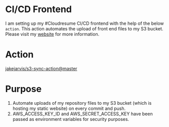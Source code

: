 # CI/CD Frontend
I am setting up my #Cloudresume CI/CD frontend with the help of the below `action`.
This action automates the upload of front end files to my S3 bucket. Please visit my [website](https://www.komlalebu.com) for more information.

# Action
[jakejarvis/s3-sync-action@master](https://github.com/jakejarvis/s3-sync-action)

# Purpose
1. Automate uploads of my repository files to my S3 bucket (which is hosting my static website) on every commit and push.
2. AWS_ACCESS_KEY_ID and AWS_SECRET_ACCESS_KEY have been passed as environment variables for security purposes.
   
